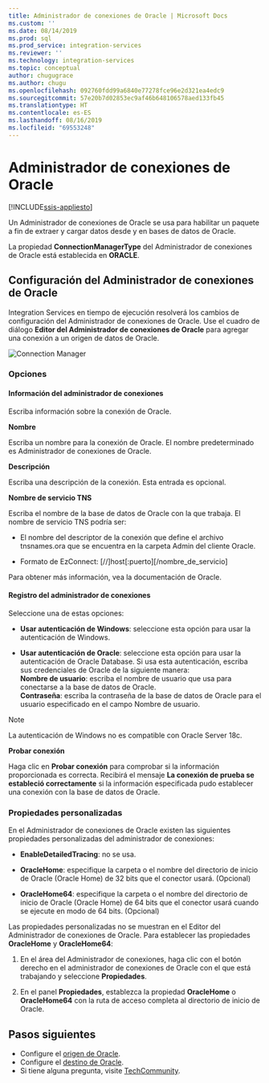 ```yaml
---
title: Administrador de conexiones de Oracle | Microsoft Docs
ms.custom: ''
ms.date: 08/14/2019
ms.prod: sql
ms.prod_service: integration-services
ms.reviewer: ''
ms.technology: integration-services
ms.topic: conceptual
author: chugugrace
ms.author: chugu
ms.openlocfilehash: 092760fdd99a6840e77278fce96e2d321ea4edc9
ms.sourcegitcommit: 57e20b7d02853ec9af46b648106578aed133fb45
ms.translationtype: HT
ms.contentlocale: es-ES
ms.lasthandoff: 08/16/2019
ms.locfileid: "69553248"
---
```

# <a name="oracle-connection-manager"></a>Administrador de conexiones de Oracle

[!INCLUDE[ssis-appliesto](../../includes/ssis-appliesto-ssvrpluslinux-asdb-asdw-xxx.md)]

Un Administrador de conexiones de Oracle se usa para habilitar un paquete a fin de extraer y cargar datos desde y en bases de datos de Oracle.

La propiedad **ConnectionManagerType** del Administrador de conexiones de Oracle está establecida en **ORACLE**.

## <a name="configuring-the-oracle-connection-manager"></a>Configuración del Administrador de conexiones de Oracle

Integration Services en tiempo de ejecución resolverá los cambios de configuración del Administrador de conexiones de Oracle. Use el cuadro de diálogo **Editor del Administrador de conexiones de Oracle** para agregar una conexión a un origen de datos de Oracle.

![Connection Manager](media/oracle-connection-manager.png)

### <a name="options"></a>Opciones

#### <a name="connection-manager-information"></a>Información del administrador de conexiones

Escriba información sobre la conexión de Oracle.

**Nombre**

Escriba un nombre para la conexión de Oracle. El nombre predeterminado es Administrador de conexiones de Oracle. 

**Descripción** 

Escriba una descripción de la conexión. Esta entrada es opcional.

**Nombre de servicio TNS**

Escriba el nombre de la base de datos de Oracle con la que trabaja. El nombre de servicio TNS podría ser:

- El nombre del descriptor de la conexión que define el archivo tnsnames.ora que se encuentra en la carpeta Admin del cliente Oracle.

- Formato de EzConnect: [//]host[:puerto][/nombre_de_servicio]

Para obtener más información, vea la documentación de Oracle.

#### <a name="connection-manager-logging"></a>Registro del administrador de conexiones

Seleccione una de estas opciones:

- **Usar autenticación de Windows**: seleccione esta opción para usar la autenticación de Windows.

- **Usar autenticación de Oracle**: seleccione esta opción para usar la autenticación de Oracle Database. Si usa esta autenticación, escriba sus credenciales de Oracle de la siguiente manera:  
    **Nombre de usuario**: escriba el nombre de usuario que usa para conectarse a la base de datos de Oracle.  
    **Contraseña**: escriba la contraseña de la base de datos de Oracle para el usuario especificado en el campo Nombre de usuario.

> [!NOTE]
>
>La autenticación de Windows no es compatible con Oracle Server 18c.

**Probar conexión**

Haga clic en **Probar conexión** para comprobar si la información proporcionada es correcta. Recibirá el mensaje **La conexión de prueba se estableció correctamente** si la información especificada pudo establecer una conexión con la base de datos de Oracle.

### <a name="custom-properties"></a>Propiedades personalizadas

En el Administrador de conexiones de Oracle existen las siguientes propiedades personalizadas del administrador de conexiones:

- **EnableDetailedTracing**: no se usa.

- **OracleHome**: especifique la carpeta o el nombre del directorio de inicio de Oracle (Oracle Home) de 32 bits que el conector usará. (Opcional)

- **OracleHome64**: especifique la carpeta o el nombre del directorio de inicio de Oracle (Oracle Home) de 64 bits que el conector usará cuando se ejecute en modo de 64 bits. (Opcional)

Las propiedades personalizadas no se muestran en el Editor del Administrador de conexiones de Oracle. Para establecer las propiedades **OracleHome** y **OracleHome64**:

1. En el área del Administrador de conexiones, haga clic con el botón derecho en el administrador de conexiones de Oracle con el que está trabajando y seleccione **Propiedades**.

2. En el panel **Propiedades**, establezca la propiedad **OracleHome** o **OracleHome64** con la ruta de acceso completa al directorio de inicio de Oracle.

## <a name="next-steps"></a>Pasos siguientes

- Configure el [origen de Oracle](oracle-source.md).
- Configure el [destino de Oracle](oracle-destination.md).
- Si tiene alguna pregunta, visite [TechCommunity](https://aka.ms/AA5u35j).
